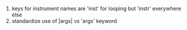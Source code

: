 1. keys for instrument names are 'inst' for looping but 'instr' everywhere else
1. standardize use of |args| vs 'args' keyword
